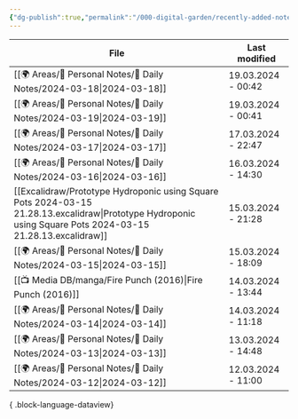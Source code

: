 ```yaml
---
{"dg-publish":true,"permalink":"/000-digital-garden/recently-added-notes/","dgPassFrontmatter":true,"noteIcon":"3","created":"2023-12-14T09:08:44.430+05:30","updated":"2023-12-14T09:12:52.432+05:30"}
---
```


| File                                                                                                                                                           | Last modified      |
| -------------------------------------------------------------------------------------------------------------------------------------------------------------- | ------------------ |
| [[🌍 Areas/📧 Personal Notes/📓 Daily Notes/2024-03-18\|2024-03-18]]                                                                                        | 19.03.2024 - 00:42 |
| [[🌍 Areas/📧 Personal Notes/📓 Daily Notes/2024-03-19\|2024-03-19]]                                                                                        | 19.03.2024 - 00:41 |
| [[🌍 Areas/📧 Personal Notes/📓 Daily Notes/2024-03-17\|2024-03-17]]                                                                                        | 17.03.2024 - 22:47 |
| [[🌍 Areas/📧 Personal Notes/📓 Daily Notes/2024-03-16\|2024-03-16]]                                                                                        | 16.03.2024 - 14:30 |
| [[Excalidraw/Prototype Hydroponic using Square Pots 2024-03-15 21.28.13.excalidraw\|Prototype Hydroponic using Square Pots 2024-03-15 21.28.13.excalidraw]] | 15.03.2024 - 21:28 |
| [[🌍 Areas/📧 Personal Notes/📓 Daily Notes/2024-03-15\|2024-03-15]]                                                                                        | 15.03.2024 - 18:09 |
| [[📺 Media DB/manga/Fire Punch (2016)\|Fire Punch (2016)]]                                                                                                  | 14.03.2024 - 13:44 |
| [[🌍 Areas/📧 Personal Notes/📓 Daily Notes/2024-03-14\|2024-03-14]]                                                                                        | 14.03.2024 - 11:18 |
| [[🌍 Areas/📧 Personal Notes/📓 Daily Notes/2024-03-13\|2024-03-13]]                                                                                        | 13.03.2024 - 14:48 |
| [[🌍 Areas/📧 Personal Notes/📓 Daily Notes/2024-03-12\|2024-03-12]]                                                                                        | 12.03.2024 - 11:00 |

{ .block-language-dataview}